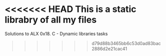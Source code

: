 <<<<<<< HEAD
This is a static librabry of all my files
=======
Solutions to ALX 0x18. C - Dynamic libraries tasks

>>>>>>> d79d88b3465bb6c53d0ad83bac2886d2e21cac41
